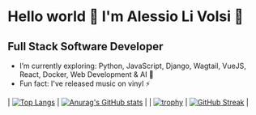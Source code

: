 # Hello world 👋 I'm Alessio Li Volsi 🤖

## Full Stack Software Developer


- I’m currently exploring: Python, JavaScript, Django, Wagtail, VueJS, React, Docker, Web Development & AI 🔭
- Fun fact: I've released music on vinyl ⚡


| [![Top Langs](https://github-readme-stats.vercel.app/api/top-langs/?username=alessio-livolsi)](https://github.com/anuraghazra/github-readme-stats)  | [![Anurag's GitHub stats](https://github-readme-stats.vercel.app/api?username=alessio-livolsi)](https://github.com/anuraghazra/github-readme-stats)  |
| [![trophy](https://github-profile-trophy.vercel.app/?username=alessio-livolsi)](https://github.com/ryo-ma/github-profile-trophy) | [![GitHub Streak](https://streak-stats.demolab.com/?user=alessio-livolsi)](https://git.io/streak-stats)  |

